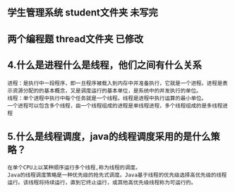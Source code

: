 ## 学生管理系统 student文件夹 未写完  
## 两个编程题 thread文件夹 已修改  

## 4.什么是进程什么是线程，他们之间有什么关系 
``` 
进程：是执行中一段程序，即一旦程序被载入到内存中并准备执行，它就是一个进程。进程是表示资源分配的的基本概念，又是调度运行的基本单位，是系统中的并发执行的单位。  
线程：单个进程中执行中每个任务就是一个线程。线程是进程中执行运算的最小单位。  
一个进程可以包含多个线程，由一个线程组成的进程是单线程进程，多个线程组成的是多线程进程
```

## 5.什么是线程调度，java的线程调度采用的是什么策略？
```
在单个CPU上以某种顺序运行多个线程,称为线程的调度。
Java的线程调度策略是一种优先级的抢先式调度。Java基于线程的优先级选择高优先级的线程运行。该线程将持续运行，直到它终止运行，或其他高优先级线程称为可运行的。
```